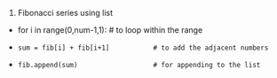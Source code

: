 1.  Fibonacci series using list 

* for i in range(0,num-1,1):            # to loop within the range
*     sum = fib[i] + fib[i+1]           # to add the adjacent numbers
*     fib.append(sum)                   # for appending to the list